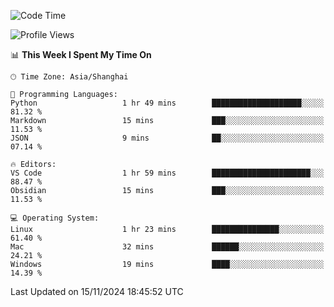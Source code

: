 <!--START_SECTION:waka-->
![Code Time](http://img.shields.io/badge/Code%20Time-519%20hrs%2021%20mins-blue)

![Profile Views](http://img.shields.io/badge/Profile%20Views-1-blue)

📊 **This Week I Spent My Time On** 

```text
🕑︎ Time Zone: Asia/Shanghai

💬 Programming Languages: 
Python                   1 hr 49 mins        ████████████████████░░░░░   81.32 % 
Markdown                 15 mins             ███░░░░░░░░░░░░░░░░░░░░░░   11.53 % 
JSON                     9 mins              ██░░░░░░░░░░░░░░░░░░░░░░░   07.14 % 

🔥 Editors: 
VS Code                  1 hr 59 mins        ██████████████████████░░░   88.47 % 
Obsidian                 15 mins             ███░░░░░░░░░░░░░░░░░░░░░░   11.53 % 

💻 Operating System: 
Linux                    1 hr 23 mins        ███████████████░░░░░░░░░░   61.40 % 
Mac                      32 mins             ██████░░░░░░░░░░░░░░░░░░░   24.21 % 
Windows                  19 mins             ████░░░░░░░░░░░░░░░░░░░░░   14.39 % 
```


 Last Updated on 15/11/2024 18:45:52 UTC
<!--END_SECTION:waka-->
